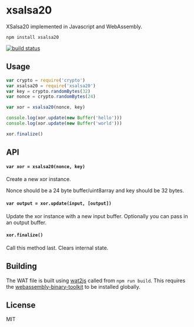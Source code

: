 # xsalsa20

XSalsa20 implemented in Javascript and WebAssembly.

```
npm install xsalsa20
```

[![build status](https://travis-ci.org/mafintosh/xsalsa20.svg?branch=master)](https://travis-ci.org/mafintosh/xsalsa20)


## Usage

``` js
var crypto = require('crypto')
var xsalsa20 = require('xsalsa20')
var key = crypto.randomBytes(32)
var nonce = crypto.randomBytes(24)

var xor = xsalsa20(nonce, key)

console.log(xor.update(new Buffer('hello')))
console.log(xor.update(new Buffer('world')))

xor.finalize()
```

## API

#### `var xor = xsalsa20(nonce, key)`

Create a new xor instance.

Nonce should be a 24 byte buffer/uint8array and key should be 32 bytes.

#### `var output = xor.update(input, [output])`

Update the xor instance with a new input buffer. Optionally you can pass in an output buffer.

#### `xor.finalize()`

Call this method last. Clears internal state.

## Building

The WAT file is built using [wat2js](https://github.com/mafintosh/wat2js) called from `npm run build`.  This requires the [webassembly-binary-toolkit](https://github.com/mafintosh/webassembly-binary-toolkit) to be installed globally.

## License

MIT
